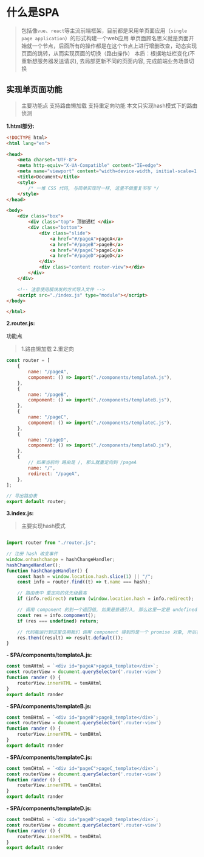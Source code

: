 # 什么是SPA

> 包括像`vue`、`react`等主流前端框架，目前都是采用单页面应用（`single page application`）的形式构建一个web应用
> 单页面顾名思义就是页面开始就一个节点，后面所有的操作都是在这个节点上进行增删改查，动态实现页面的跳转，从而实现页面的切换（路由操作）
> 本质：根据地址栏变化(不重新想服务器发送请求), 去局部更新不同的页面内容, 完成前端业务场景切换

## 实现单页面功能

>主要功能点 支持路由懒加载
>支持重定向功能
>本文只实现hash模式下的路由侦测

**1.html部分:**

```html
<!DOCTYPE html>
<html lang="en">

<head>
    <meta charset="UTF-8">
    <meta http-equiv="X-UA-Compatible" content="IE=edge">
    <meta name="viewport" content="width=device-width, initial-scale=1.0">
    <title>Document</title>
    <style>
        /* 一堆 CSS 代码, 与简单实现时一样, 这里不做重复书写 */
    </style>
</head>

<body>
    <div class="box">
        <div class="top"> 顶部通栏 </div>
        <div class="bottom">
            <div class="slide">
                <a href="#/pageA">pageA</a>
                <a href="#/pageB">pageB</a>
                <a href="#/pageC">pageC</a>
                <a href="#/pageD">pageD</a>
            </div>
            <div class="content router-view"></div>
        </div>
    </div>

    <!-- 注意使用模块发的方式导入文件 -->
    <script src="./index.js" type="module"></script>
</body>

</html>
```

**2.router.js:**

功能点
> 1.路由懒加载
> 2.重定向

```js
const router = [
    {
        name: "/pageA",
        compoment: () => import("./components/templateA.js"),
    },
    {
        name: "/pageB",
        compoment: () => import("./components/templateB.js"),
    },
    {
        name: "/pageC",
        compoment: () => import("./components/templateC.js"),
    },
    {
        name: "/pageD",
        compoment: () => import("./components/templateD.js"),
    },
    {
        // 如果当前的 路由是 /, 那么就重定向到 /pageA
        name: "/",
        redirect: "/pageA",
    },
];

// 导出路由表
export default router;
```

**3.index.js:**

> 主要实现hash模式

```js

import router from "./router.js";

// 注册 hash 改变事件
window.onhashchange = hashChangeHandler;
hashChangeHandler();
function hashChangeHandler() {
    const hash = window.location.hash.slice(1) || "/";
    const info = router.find((t) => t.name === hash);

    // 路由表中 重定向的优先级最高
    if (info.redirect) return (window.location.hash = info.redirect);

    // 调用 component 的到一个返回值, 如果是普通引入, 那么这里一定是 undefined, 我们直接 return 即可
    const res = info.compoment();
    if (res === undefined) return;

    // 代码能运行到这里说明我们 调用 component 得到的是一个 promise 对象, 所以我们可以通过 then 方法以及他的参数去调用我们实际导出的内容
    res.then((result) => result.default());
}
```

**- SPA/components/templateA.js:**

```js
const temAHtml = `<div id="pageA">pageA_template</div>`;
const routerView = document.querySelector('.router-view')
function rander () {
    routerView.innerHTML = temAHtml
}
export default rander
```

**- SPA/components/templateB.js:**

```js
const temBHtml = `<div id="pageB">pageB_template</div>`;
const routerView = document.querySelector('.router-view')
function rander () {
    routerView.innerHTML = temBHtml
}
export default rander
```

**- SPA/components/templateC.js:**

```js
const temCHtml = `<div id="pageC">pageC_template</div>`;
const routerView = document.querySelector('.router-view')
function rander () {
    routerView.innerHTML = temCHtml
}
export default rander
```

**- SPA/components/templateD.js:**

```js
const temDHtml = `<div id="pageD">pageD_template</div>`;
const routerView = document.querySelector('.router-view')
function rander () {
    routerView.innerHTML = temDHtml
}
export default rander
```
